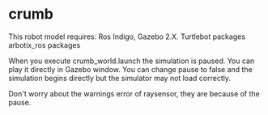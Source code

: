 # crumb



This robot model requires:
Ros Indigo, Gazebo 2.X.
Turtlebot packages
arbotix_ros packages



When you execute crumb_world.launch the simulation is paused. 
You can play it directly in Gazebo window.
You can change pause to false and the simulation begins directly but
 the simulator may not load correctly.
 
Don't worry about the warnings error of raysensor, they are because of the pause.
